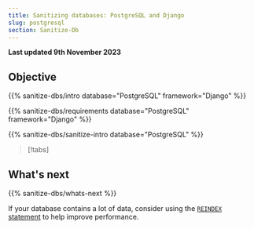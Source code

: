 ```yaml
---
title: Sanitizing databases: PostgreSQL and Django
slug: postgresql
section: Sanitize-Db
---
```


**Last updated 9th November 2023**



## Objective  

{{% sanitize-dbs/intro database="PostgreSQL" framework="Django" %}}

{{% sanitize-dbs/requirements database="PostgreSQL" framework="Django" %}}

{{% sanitize-dbs/sanitize-intro database="PostgreSQL" %}}

> [!tabs]      

## What's next

{{% sanitize-dbs/whats-next %}}

If your database contains a lot of data, consider using the [`REINDEX` statement](../https:/https:-/www.postgresql.org/docs/current/sql-reindex) to help improve performance.
